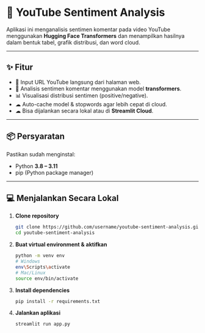 # 🎯 YouTube Sentiment Analysis

Aplikasi ini menganalisis sentimen komentar pada video YouTube menggunakan **Hugging Face Transformers** dan menampilkan hasilnya dalam bentuk tabel, grafik distribusi, dan word cloud.

---

## ✨ Fitur
- 🎥 Input URL YouTube langsung dari halaman web.
- 🤖 Analisis sentimen komentar menggunakan model **transformers**.
- 📊 Visualisasi distribusi sentimen (positive/negative).
- ☁ Auto-cache model & stopwords agar lebih cepat di cloud.
- ☁ Bisa dijalankan secara lokal atau di **Streamlit Cloud**.

---

## 📦 Persyaratan

Pastikan sudah menginstal:
- Python **3.8 – 3.11**
- pip (Python package manager)

---

## 💻 Menjalankan Secara Lokal

1. **Clone repository**
   ```bash
   git clone https://github.com/username/youtube-sentiment-analysis.git
   cd youtube-sentiment-analysis
   ```
2. **Buat virtual environment & aktifkan**
    ```bash
    python -m venv env
    # Windows
    env\Scripts\activate
    # Mac/Linux
    source env/bin/activate
    ```
3. **Install dependencies**
    ```bash
    pip install -r requirements.txt
    ```
4. **Jalankan aplikasi**
    ```bash
    streamlit run app.py
    ```
